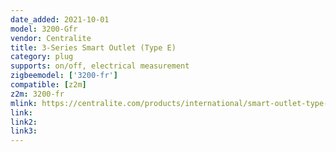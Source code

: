 ```yaml
---
date_added: 2021-10-01
model: 3200-Gfr
vendor: Centralite
title: 3-Series Smart Outlet (Type E)
category: plug
supports: on/off, electrical measurement
zigbeemodel: ['3200-fr']
compatible: [z2m]
z2m: 3200-fr
mlink: https://centralite.com/products/international/smart-outlet-type-e
link:  
link2: 
link3: 
---
```

